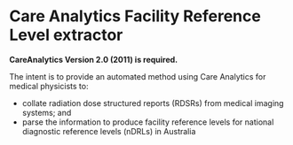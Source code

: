 # Care Analytics Facility Reference Level extractor

<b> CareAnalytics Version 2.0 (2011) is required. </b>

The intent is to provide an automated method using Care Analytics for medical physicists to:
- collate radiation dose structured reports (RDSRs) from medical imaging systems; and
- parse the information to produce facility reference levels for national diagnostic reference levels (nDRLs) in Australia
